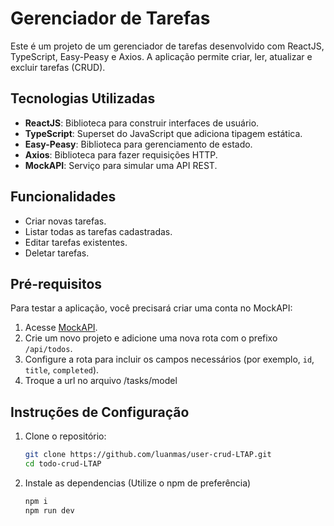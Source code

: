 # Gerenciador de Tarefas

Este é um projeto de um gerenciador de tarefas desenvolvido com ReactJS, TypeScript, Easy-Peasy e Axios. A aplicação permite criar, ler, atualizar e excluir tarefas (CRUD).

## Tecnologias Utilizadas

- **ReactJS**: Biblioteca para construir interfaces de usuário.
- **TypeScript**: Superset do JavaScript que adiciona tipagem estática.
- **Easy-Peasy**: Biblioteca para gerenciamento de estado.
- **Axios**: Biblioteca para fazer requisições HTTP.
- **MockAPI**: Serviço para simular uma API REST.

## Funcionalidades

- Criar novas tarefas.
- Listar todas as tarefas cadastradas.
- Editar tarefas existentes.
- Deletar tarefas.

## Pré-requisitos

Para testar a aplicação, você precisará criar uma conta no MockAPI:

1. Acesse [MockAPI](https://mockapi.io/).
2. Crie um novo projeto e adicione uma nova rota com o prefixo `/api/todos`.
3. Configure a rota para incluir os campos necessários (por exemplo, `id`, `title`, `completed`).
4. Troque a url no arquivo /tasks/model

## Instruções de Configuração

1. Clone o repositório:

   ```bash
   git clone https://github.com/luanmas/user-crud-LTAP.git
   cd todo-crud-LTAP

2. Instale as dependencias (Utilize o npm de preferência)
   ```bash
   npm i
   npm run dev
